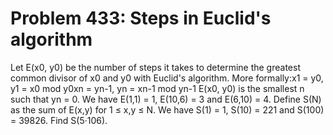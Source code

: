# Problem 433: Steps in Euclid's algorithm
Let E(x0, y0) be the number of steps it takes to determine the greatest
common divisor of x0 and y0 with Euclid's algorithm. More formally:x1 =
y0, y1 = x0 mod y0xn = yn-1, yn = xn-1 mod yn-1 E(x0, y0) is the
smallest n such that yn = 0. We have E(1,1) = 1, E(10,6) = 3 and E(6,10)
= 4. Define S(N) as the sum of E(x,y) for 1 ≤ x,y ≤ N. We have S(1) = 1,
S(10) = 221 and S(100) = 39826. Find S(5·106).

